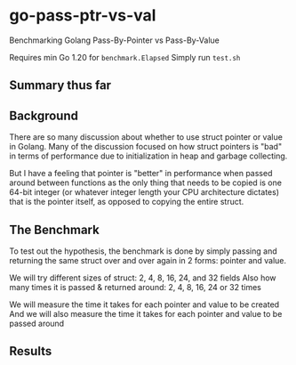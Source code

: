 # go-pass-ptr-vs-val
Benchmarking Golang Pass-By-Pointer vs Pass-By-Value

Requires min Go 1.20 for `benchmark.Elapsed`
Simply run `test.sh`

## Summary thus far

## Background

There are so many discussion about whether to use struct pointer or value in Golang. Many of the discussion focused on how struct pointers is "bad" in terms of performance due to initialization in heap and garbage collecting.

But I have a feeling that pointer is "better" in performance when passed around between functions as the only thing that needs to be copied is one 64-bit integer (or whatever integer length your CPU architecture dictates) that is the pointer itself, as opposed to copying the entire struct.

## The Benchmark

To test out the hypothesis, the benchmark is done by simply passing and returning the same struct over and over again in 2 forms: pointer and value.

We will try different sizes of struct: 2, 4, 8, 16, 24, and 32 fields
Also how many times it is passed & returned around: 2, 4, 8, 16, 24 or 32 times

We will measure the time it takes for each pointer and value to be created
And we will also measure the time it takes for each pointer and value to be passed around

## Results
